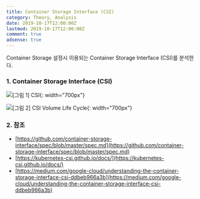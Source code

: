 ```yaml
---
title: Container Storage Interface (CSI)
category: Theory, Analysis
date: 2019-10-17T12:00:00Z
lastmod: 2019-10-17T12:00:00Z
comment: true
adsense: true
---
```


Container Storage 설정시 이용되는 Container Storage Interface (CSI)를 분석한다.

### 1. Container Storage Interface (CSI)

![[그림 1] CSI]({{site.baseurl}}/images/theory_analysis/Container_Storage_Interface/CSI.PNG){: width="700px"}

![[그림 2] CSI Volume Life Cycle]({{site.baseurl}}/images/theory_analysis/Container_Storage_Interface/CSI_Volume_Life_Cycle.PNG){: width="700px"}

### 2. 참조

* [https://github.com/container-storage-interface/spec/blob/master/spec.md](https://github.com/container-storage-interface/spec/blob/master/spec.md)
* [https://kubernetes-csi.github.io/docs/](https://kubernetes-csi.github.io/docs/)
* [https://medium.com/google-cloud/understanding-the-container-storage-interface-csi-ddbeb966a3b](https://medium.com/google-cloud/understanding-the-container-storage-interface-csi-ddbeb966a3b)
